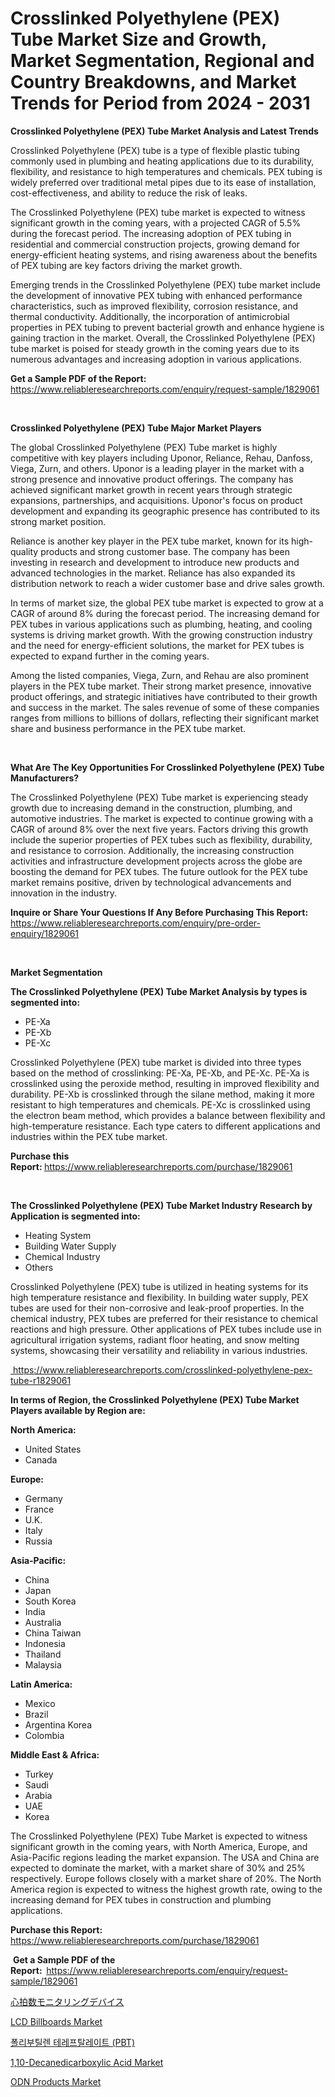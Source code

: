 <p><h1>Crosslinked Polyethylene (PEX) Tube Market Size and Growth, Market Segmentation, Regional and Country Breakdowns, and Market Trends for Period from 2024 -  2031</h1></p><p><strong>Crosslinked Polyethylene (PEX) Tube Market Analysis and Latest Trends</strong></p>
<p><p>Crosslinked Polyethylene (PEX) tube is a type of flexible plastic tubing commonly used in plumbing and heating applications due to its durability, flexibility, and resistance to high temperatures and chemicals. PEX tubing is widely preferred over traditional metal pipes due to its ease of installation, cost-effectiveness, and ability to reduce the risk of leaks.</p><p>The Crosslinked Polyethylene (PEX) tube market is expected to witness significant growth in the coming years, with a projected CAGR of 5.5% during the forecast period. The increasing adoption of PEX tubing in residential and commercial construction projects, growing demand for energy-efficient heating systems, and rising awareness about the benefits of PEX tubing are key factors driving the market growth.</p><p>Emerging trends in the Crosslinked Polyethylene (PEX) tube market include the development of innovative PEX tubing with enhanced performance characteristics, such as improved flexibility, corrosion resistance, and thermal conductivity. Additionally, the incorporation of antimicrobial properties in PEX tubing to prevent bacterial growth and enhance hygiene is gaining traction in the market. Overall, the Crosslinked Polyethylene (PEX) tube market is poised for steady growth in the coming years due to its numerous advantages and increasing adoption in various applications.</p></p>
<p><strong>Get a Sample PDF of the Report:&nbsp;</strong> <a href="https://www.reliableresearchreports.com/enquiry/request-sample/1829061">https://www.reliableresearchreports.com/enquiry/request-sample/1829061</a></p>
<p>&nbsp;</p>
<p><strong>Crosslinked Polyethylene (PEX) Tube Major Market Players</strong></p>
<p><p>The global Crosslinked Polyethylene (PEX) Tube market is highly competitive with key players including Uponor, Reliance, Rehau, Danfoss, Viega, Zurn, and others. Uponor is a leading player in the market with a strong presence and innovative product offerings. The company has achieved significant market growth in recent years through strategic expansions, partnerships, and acquisitions. Uponor's focus on product development and expanding its geographic presence has contributed to its strong market position.</p><p>Reliance is another key player in the PEX tube market, known for its high-quality products and strong customer base. The company has been investing in research and development to introduce new products and advanced technologies in the market. Reliance has also expanded its distribution network to reach a wider customer base and drive sales growth.</p><p>In terms of market size, the global PEX tube market is expected to grow at a CAGR of around 8% during the forecast period. The increasing demand for PEX tubes in various applications such as plumbing, heating, and cooling systems is driving market growth. With the growing construction industry and the need for energy-efficient solutions, the market for PEX tubes is expected to expand further in the coming years.</p><p>Among the listed companies, Viega, Zurn, and Rehau are also prominent players in the PEX tube market. Their strong market presence, innovative product offerings, and strategic initiatives have contributed to their growth and success in the market. The sales revenue of some of these companies ranges from millions to billions of dollars, reflecting their significant market share and business performance in the PEX tube market.</p></p>
<p>&nbsp;</p>
<p><strong>What Are The Key Opportunities For Crosslinked Polyethylene (PEX) Tube Manufacturers?</strong></p>
<p><p>The Crosslinked Polyethylene (PEX) Tube market is experiencing steady growth due to increasing demand in the construction, plumbing, and automotive industries. The market is expected to continue growing with a CAGR of around 8% over the next five years. Factors driving this growth include the superior properties of PEX tubes such as flexibility, durability, and resistance to corrosion. Additionally, the increasing construction activities and infrastructure development projects across the globe are boosting the demand for PEX tubes. The future outlook for the PEX tube market remains positive, driven by technological advancements and innovation in the industry.</p></p>
<p><strong>Inquire or Share Your Questions If Any Before Purchasing This Report:</strong> <a href="https://www.reliableresearchreports.com/enquiry/pre-order-enquiry/1829061">https://www.reliableresearchreports.com/enquiry/pre-order-enquiry/1829061</a></p>
<p>&nbsp;</p>
<p><strong>Market Segmentation</strong></p>
<p><strong>The Crosslinked Polyethylene (PEX) Tube Market Analysis by types is segmented into:</strong></p>
<p><ul><li>PE-Xa</li><li>PE-Xb</li><li>PE-Xc</li></ul></p>
<p><p>Crosslinked Polyethylene (PEX) tube market is divided into three types based on the method of crosslinking: PE-Xa, PE-Xb, and PE-Xc. PE-Xa is crosslinked using the peroxide method, resulting in improved flexibility and durability. PE-Xb is crosslinked through the silane method, making it more resistant to high temperatures and chemicals. PE-Xc is crosslinked using the electron beam method, which provides a balance between flexibility and high-temperature resistance. Each type caters to different applications and industries within the PEX tube market.</p></p>
<p><strong>Purchase this Report:&nbsp;</strong><a href="https://www.reliableresearchreports.com/purchase/1829061">https://www.reliableresearchreports.com/purchase/1829061</a></p>
<p>&nbsp;</p>
<p><strong>The Crosslinked Polyethylene (PEX) Tube Market Industry Research by Application is segmented into:</strong></p>
<p><ul><li>Heating System</li><li>Building Water Supply</li><li>Chemical Industry</li><li>Others</li></ul></p>
<p><p>Crosslinked Polyethylene (PEX) tube is utilized in heating systems for its high temperature resistance and flexibility. In building water supply, PEX tubes are used for their non-corrosive and leak-proof properties. In the chemical industry, PEX tubes are preferred for their resistance to chemical reactions and high pressure. Other applications of PEX tubes include use in agricultural irrigation systems, radiant floor heating, and snow melting systems, showcasing their versatility and reliability in various industries.</p></p>
<p><a href="https://www.reliableresearchreports.com/crosslinked-polyethylene-pex-tube-r1829061">&nbsp;https://www.reliableresearchreports.com/crosslinked-polyethylene-pex-tube-r1829061</a></p>
<p><strong>In terms of Region, the Crosslinked Polyethylene (PEX) Tube Market Players available by Region are:</strong></p>
<p>
    <p> <strong> North America: </strong>
        <ul>
            <li>United States</li>
            <li>Canada</li>
        </ul>
        </p> 
    <p> <strong> Europe: </strong>
        <ul>
            <li>Germany</li>
            <li>France</li>
            <li>U.K.</li>
            <li>Italy</li>
            <li>Russia</li>
        </ul>
        </p> 
    <p> <strong> Asia-Pacific: </strong>
        <ul>
            <li>China</li>
            <li>Japan</li>
            <li>South Korea</li>
            <li>India</li>
            <li>Australia</li>
            <li>China Taiwan</li>
            <li>Indonesia</li>
            <li>Thailand</li>
            <li>Malaysia</li>
        </ul>
        </p> 
    <p> <strong> Latin America: </strong>
        <ul>
            <li>Mexico</li>
            <li>Brazil</li>
            <li>Argentina Korea</li>
            <li>Colombia</li>
        </ul>
        </p> 
    <p> <strong> Middle East & Africa: </strong>
        <ul>
            <li>Turkey</li>
            <li>Saudi</li>
            <li>Arabia</li>
            <li>UAE</li>
            <li>Korea</li>
        </ul>
    </p>
    </p>
<p><p>The Crosslinked Polyethylene (PEX) Tube Market is expected to witness significant growth in the coming years, with North America, Europe, and Asia-Pacific regions leading the market expansion. The USA and China are expected to dominate the market, with a market share of 30% and 25% respectively. Europe follows closely with a market share of 20%. The North America region is expected to witness the highest growth rate, owing to the increasing demand for PEX tubes in construction and plumbing applications.</p></p>
<p><strong>Purchase this Report: </strong><a href="https://www.reliableresearchreports.com/purchase/1829061">https://www.reliableresearchreports.com/purchase/1829061</a></p>
<p>&nbsp;<strong>Get a Sample PDF of the Report:&nbsp;&nbsp;</strong><a href="https://www.reliableresearchreports.com/enquiry/request-sample/1829061">https://www.reliableresearchreports.com/enquiry/request-sample/1829061</a></p>
<p><strong></strong></p>
<p><p><a href="https://github.com/EstaSprer20231/Market-Research-Report-List-2/blob/main/1313445110113.md">心拍数モニタリングデバイス</a></p><p><a href="https://issuu.com/reportprime-2/docs/lcd-billboards-market-size-2030.pptx">LCD Billboards Market</a></p><p><a href="https://github.com/berlianaparadilla48/Market-Research-Report-List-1/blob/main/1150064104876.md">폴리부틸렌 테레프탈레이트 (PBT)</a></p><p><a href="https://github.com/brentleyjimmiealvaradoz4l1rea/Market-Research-Report-List-2/blob/main/110-decanedicarboxylic-acid-market.md">1,10-Decanedicarboxylic Acid Market</a></p><p><a href="https://issuu.com/reportprime-2/docs/odn-products-market-size-2030.pptx">ODN Products Market</a></p></p>